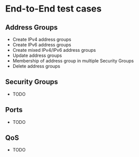 # End-to-End test cases
## Address Groups
  * Create IPv4 address groups
  * Create IPv6 address groups
  * Create mixed IPv4/IPv6 address groups
  * Update address groups
  * Membership of address group in multiple Security Groups
  * Delete address groups

## Security Groups
  * TODO
## Ports
  * TODO
## QoS
  * TODO